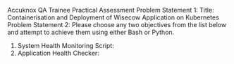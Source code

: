 Accuknox QA Trainee Practical Assessment
Problem Statement 1:
Title: Containerisation and Deployment of Wisecow Application on Kubernetes
Problem Statement 2:
Please choose any two objectives from the list below and attempt to achieve them
using either Bash or Python.
1. System Health Monitoring Script:
2. Application Health Checker:
